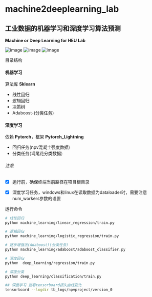 # machine2deeplearning_lab
##  工业数据的机器学习和深度学习算法预测

**Machine or Deep Learning for HEU Lab**

![image](https://github.com/jinxianwei/CloudImg/assets/81373517/c08e2c56-179c-4568-8eeb-ae0047103c04)
![image](https://github.com/jinxianwei/CloudImg/assets/81373517/ddbe8b3e-02a5-42a9-8bb9-d53cb3792ce0)
![image](https://github.com/jinxianwei/CloudImg/assets/81373517/c452fb0b-675a-4ff0-b537-04af7506b1fe)

目录结构

#### 机器学习
算法库 **Sklearn**
- 线性回归
- 逻辑回归
- 决策树
- Adaboost-(分类任务)

#### 深度学习
依赖 **Pytorch**，框架 **Pytorch_Lightning**
- 回归任务(npv混凝土强度数据)
- 分类任务(鸢尾花分类数据)

###### 注意
- [x]  运行前，确保终端当前路径在项目根目录

- [x]  深度学习任务，windows和linux在读取数据为dataloader时，需要注意num_workers参数的设置

运行命令
```bash
# 线性回归
python machine_learning/linear_regression/train.py

# 逻辑回归
python machine_learning/logistic_regression/train.py

# 逐步增强法(Adaboost)(分类任务)
python machine_learning/adaboost/adaboost_classifier.py

# 深度回归
python  deep_learning/regression/train.py

# 深度分类
python deep_learning/classification/train.py

## 深度学习 查看tensorboard损失曲线变化
tensorboard --logdir tb_logs/npvproject/version_0
```
